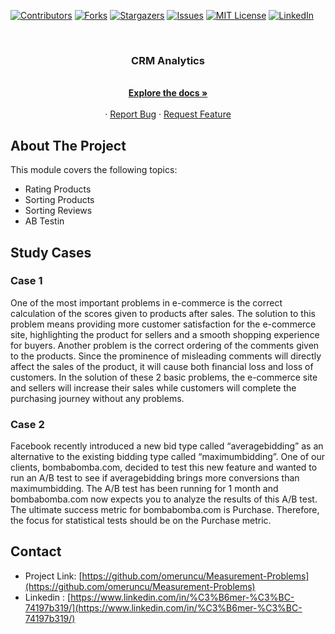 [![Contributors][contributors-shield]][contributors-url]
[![Forks][forks-shield]][forks-url]
[![Stargazers][stars-shield]][stars-url]
[![Issues][issues-shield]][issues-url]
[![MIT License][license-shield]][license-url]
[![LinkedIn][linkedin-shield]][linkedin-url]

<!-- PROJECT LOGO -->
<br />
<p align="center">
  <a href="https://github.com/omeruncu/Measurement-Problems"></a>

  <h3 align="center">CRM Analytics</h3>

  <p align="center">
    <br />
    <a href="https://github.com/omeruncu/Measurement-Problems"><strong>Explore the docs »</strong></a>
    <br />
    <br />
    ·
    <a href="https://github.com/omeruncu/Measurement-Problems/issues">Report Bug</a>
    ·
    <a href="https://github.com/omeruncu/Measurement-Problems/issues">Request Feature</a>
  </p>
</p>

<!-- ABOUT THE PROJECT -->
## About The Project
This module covers the following topics:
- Rating Products
- Sorting Products
- Sorting Reviews
- AB Testin

<!-- STUDY CASES -->
## Study Cases
### Case 1 
One of the most important problems in e-commerce is the correct calculation of the scores given to products after sales. The solution to this problem means providing more customer satisfaction for the e-commerce site, highlighting the product for sellers and a smooth shopping experience for buyers. Another problem is the correct ordering of the comments given to the products. Since the prominence of misleading comments will directly affect the sales of the product, it will cause both financial loss and loss of customers. In the solution of these 2 basic problems, the e-commerce site and sellers will increase their sales while customers will complete the purchasing journey without any problems.

### Case 2
Facebook recently introduced a new bid type called “averagebidding” as an alternative to the existing bidding type called “maximumbidding”. One of our clients, bombabomba.com, decided to test this new feature and wanted to run an A/B test to see if averagebidding brings more conversions than maximumbidding. The A/B test has been running for 1 month and bombabomba.com now expects you to analyze the results of this A/B test. The ultimate success metric for bombabomba.com is Purchase. Therefore, the focus for statistical tests should be on the Purchase metric.


<!-- CONTACT -->
## Contact

* Project Link: [https://github.com/omeruncu/Measurement-Problems](https://github.com/omeruncu/Measurement-Problems)
* Linkedin : [https://www.linkedin.com/in/%C3%B6mer-%C3%BC-74197b319/](https://www.linkedin.com/in/%C3%B6mer-%C3%BC-74197b319/)



<!-- MARKDOWN LINKS & IMAGES -->
<!-- https://www.markdownguide.org/basic-syntax/#reference-style-links -->
[contributors-shield]: https://img.shields.io/github/contributors/omeruncu/CRMAnalytics.svg?style=for-the-badge
[contributors-url]: https://github.com/omeruncu/CRMAnalytics/graphs/contributors
[forks-shield]: https://img.shields.io/github/forks/omeruncu/CRMAnalytics.svg?style=for-the-badge
[forks-url]: https://github.com/omeruncu/CRMAnalytics/network/members
[stars-shield]: https://img.shields.io/github/stars/omeruncu/CRMAnalytics.svg?style=for-the-badge
[stars-url]: https://github.com/omeruncu/CRMAnalytics/stargazers
[issues-shield]: https://img.shields.io/github/issues/omeruncu/CRMAnalytics.svg?style=for-the-badge
[issues-url]: https://github.com/omeruncu/CRMAnalytics/issues
[license-shield]: https://img.shields.io/github/license/omeruncu/CRMAnalytics.svg?style=for-the-badge
[license-url]: https://github.com/omeruncu/CRMAnalytics/blob/master/LICENSE.txt
[linkedin-shield]: https://img.shields.io/badge/-LinkedIn-black.svg?style=for-the-badge&logo=linkedin&colorB=555
[linkedin-url]: https://www.linkedin.com/in/%C3%B6mer-%C3%BC-74197b319/
[product-screenshot]: images/screenshot.png
